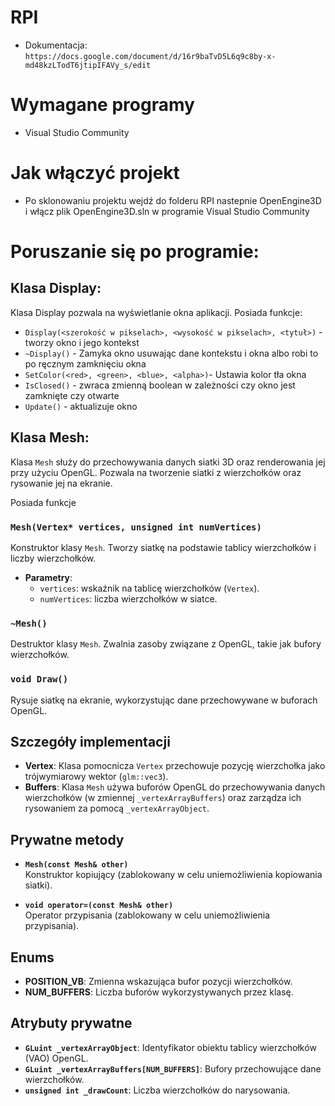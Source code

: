 # RPI
* Dokumentacja: ``https://docs.google.com/document/d/16r9baTvD5L6q9c8by-x-md48kzLTodT6jtipIFAVy_s/edit``

# Wymagane programy
* Visual Studio Community
# Jak włączyć projekt
* Po sklonowaniu projektu wejdź do folderu RPI nastepnie OpenEngine3D i włącz plik OpenEngine3D.sln w programie Visual Studio Community

# Poruszanie się po programie:
## Klasa Display:
Klasa Display pozwala na wyświetlanie okna aplikacji.
Posiada funkcje:
* ``Display(<szerokość w pikselach>, <wysokość w pikselach>, <tytuł>)`` - tworzy okno i jego kontekst
* ``~Display()`` - Zamyka okno usuwając dane kontekstu i okna albo robi to po ręcznym zamknięciu okna
* ``SetColor(<red>, <green>, <blue>, <alpha>)``- Ustawia kolor tła okna
* ``IsClosed()`` - zwraca zmienną boolean w zależności czy okno jest zamknięte czy otwarte
* ``Update()`` - aktualizuje okno
## Klasa Mesh:

Klasa `Mesh` służy do przechowywania danych siatki 3D oraz renderowania jej przy użyciu OpenGL. Pozwala na tworzenie siatki z wierzchołków oraz rysowanie jej na ekranie.

Posiada funkcje

### `Mesh(Vertex* vertices, unsigned int numVertices)`
Konstruktor klasy `Mesh`. Tworzy siatkę na podstawie tablicy wierzchołków i liczby wierzchołków.

- **Parametry**:
  - `vertices`: wskaźnik na tablicę wierzchołków (`Vertex`).
  - `numVertices`: liczba wierzchołków w siatce.
  
### `~Mesh()`
Destruktor klasy `Mesh`. Zwalnia zasoby związane z OpenGL, takie jak bufory wierzchołków.

### `void Draw()`
Rysuje siatkę na ekranie, wykorzystując dane przechowywane w buforach OpenGL.

## Szczegóły implementacji

- **Vertex**: Klasa pomocnicza `Vertex` przechowuje pozycję wierzchołka jako trójwymiarowy wektor (`glm::vec3`).
- **Buffers**: Klasa `Mesh` używa buforów OpenGL do przechowywania danych wierzchołków (w zmiennej `_vertexArrayBuffers`) oraz zarządza ich rysowaniem za pomocą `_vertexArrayObject`.
  
## Prywatne metody

- **`Mesh(const Mesh& other)`**  
  Konstruktor kopiujący (zablokowany w celu uniemożliwienia kopiowania siatki).
  
- **`void operator=(const Mesh& other)`**  
  Operator przypisania (zablokowany w celu uniemożliwienia przypisania).

## Enums

- **POSITION_VB**: Zmienna wskazująca bufor pozycji wierzchołków.
- **NUM_BUFFERS**: Liczba buforów wykorzystywanych przez klasę.

## Atrybuty prywatne

- **`GLuint _vertexArrayObject`**: Identyfikator obiektu tablicy wierzchołków (VAO) OpenGL.
- **`GLuint _vertexArrayBuffers[NUM_BUFFERS]`**: Bufory przechowujące dane wierzchołków.
- **`unsigned int _drawCount`**: Liczba wierzchołków do narysowania.
